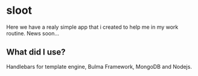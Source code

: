 # sloot
Here we have a realy simple app that i created to help me in my work routine.
News soon...

## What did I use?
Handlebars for template engine, Bulma Framework, MongoDB and Nodejs.
